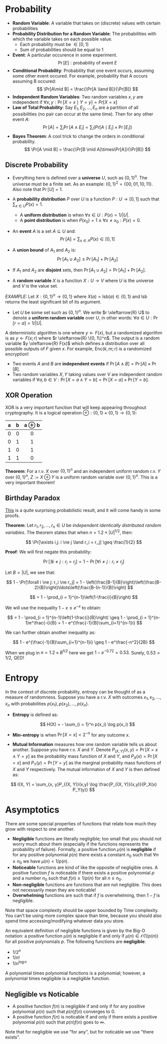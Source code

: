<!-- toc -->

# Probability

- **Random Variable**: A variable that takes on (discrete) values with certain probabilities
- **Probability Distribution for a Random Variable**: The probabilities with which the variable takes on each possible value.
  - Each probability must be $\in [0, 1]$
  - Sum of probabilities should be equal to $1$
- **Event**: A particular occurence in some experiment.
  $$
  \Pr[E]: \text{probability of event } E
  $$
- **Conditional Probability**: Probability that one event occurs, assuming some other event occured. For example, probability that A occurs assuming B occured:
  $$
  \Pr[A\mid B] = \frac{\Pr[A \land B]}{\Pr[B]}
  $$
- **Independent Random Variables**: Two random variables $x,y$ are independent if $\forall x, y : \Pr[X = x\mid Y = y] = Pr[X=x]$
- **Law of Total Probability**: Say $E_1, E_2, \ldots, E_n$ are a partition of all possibilities (no pair can occur at the same time). Then for any other event $A$:
  $$
  \Pr[A] = \sum_i\Pr[A \land E_i] = \sum_i (Pr[A \mid  E_i] \times \Pr[E_i])
  $$
- **Bayes Theorem**: A cool trick to change the orders in conditional probability.
  $$
  \Pr[A \mid  B] = \frac{\Pr[B \mid  A]\times\Pr[A]}{\Pr[B]}
  $$

## Discrete Probability

- Everything here is defined over a **universe** $U$, such as $\{0,1\}^n$. The universe must be a finite set. As an example: $\{0, 1\}^2 = \{00, 01, 10, 11\}$. Also note that $\Pr[U] = 1$.

- A **probability distribution** $P$ over $U$ is a function $P: U \to [0, 1]$ such that $\sum_{x \in U}P(x)=1$.
  - A **uniform distribution** is when $\forall x \in U: P(x) = 1 / |U|$.
  - A **point distribution** is when $P(x_0) = 1 \land \forall x \ne x_0: P(x)=0$.
- An **event** $A$ is a set $A \subseteq U$ and:
  $$
  \Pr[A] = \sum_{x\in A}P(x) \in [0, 1]
  $$
- A **union bound** of $A_1$ and $A_2$ is:
  $$
  \Pr[A_1 \cup A_2] \leq \Pr[A_1] + \Pr[A_2]
  $$
- If $A_1$ and $A_2$ are **disjoint** sets, then $\Pr[A_1 \cup A_2] = \Pr[A_1] + \Pr[A_2]$.

- A **random variable** $X$ is a function $X: U \to V$ where $U$ is the universe and $V$ is the value set.

_EXAMPLE:_ Let $X: \{0, 1\}^n \to \{0, 1\}$ where $X(a) = \text{lsb}(a) \in \{0, 1\}$ and $\text{lsb}$ returns the least significant bit of its argument.

- Let $U$ be some set such as $\{0, 1\}^n$. We write $r \xleftarrow{R} U$ to denote a **uniform random variable** over $U$, in other words: $\forall a \in U: \Pr[r=a] = 1/|U|$.

A deterministic algorithm is one where $y \gets F(x)$, but a randomized algorithm is as $y \gets F(x; r)$ where $r \xleftarrow{R} \{0, 1\}^n$. The output is a random variable $y \xleftarrow{R} F(x)$ which defines a distribution over all possible outputs of $F$ given $x$. For example, $\text{Enc}(k, m; r)$ is a randomized encryption!

- Two events $A$ and $B$ are **independent events** if $\Pr[A \land B] = \Pr[A]\times \Pr[B]$.
- Two random variables $X, Y$ taking values over $V$ are independent random variables if $\forall a,b \in V: \Pr[X=a \land Y=b] = \Pr[X=a]\times\Pr[Y=b]$.

## XOR Operation

XOR is a very important function that will keep appearing throughout cryptography. It is a logical operation $\oplus : \{0, 1\} \times \{0, 1\} \to \{0, 1\}$:

|  a  |  b  | a $\oplus$ b |
| :-: | :-: | :----------: |
|  0  |  0  |      0       |
|  0  |  1  |      1       |
|  1  |  0  |      1       |
|  1  |  1  |      0       |

**Theorem**: For a r.v. $X$ over $\{0, 1\}^n$ and an independent uniform random r.v. $Y$ over $\{0, 1\}^n$, $Z := X \oplus Y$ is a uniform random variable over $\{0, 1\}^n$. This is a very important theorem!

## Birthday Paradox

[This](https://en.wikipedia.org/wiki/Birthday_problem) is a quite surprising probabilistic result, and it will come handy in some proofs.

**Theorem**: Let $r_1, r_2, \ldots, r_n \in U$ be _independent identically distributed random variables_. The theorem states that when $n= 1.2 \times |U|^{1/2}$, then:

$$
\Pr[\exists i,j: i \ne j \land r_i = r_j] \geq \frac{1}{2}
$$

**Proof**: We will first negate this probability:

$$
\Pr[\exists i \ne j: r_i = r_j] = 1 - \Pr[\forall  i \ne j: r_i \ne r_j]
$$

Let $B=|U|$, we see that:

$$
 1 - \Pr[\forall  i \ne j: r_i \ne r_j] = 1 - \left(\frac{B-1}{B}\right)\left(\frac{B-2}{B}\right)\ldots\left(\frac{B-(n-1)}{B}\right)
$$

$$
= 1 - \prod_{i = 1}^{n-1}\left(1-\frac{i}{B}\right)
$$

We will use the inequality $1 - x \leq e^{-x}$ to obtain:

$$
= 1 - \prod_{i = 1}^{n-1}\left(1-\frac{i}{B}\right) \geq 1 - \prod_{i = 1}^{n-1}e^\frac{-i}{B} = 1 - e^{\frac{-1}{B}\sum_{i=1}^{n-1}i}
$$

We can further obtain another inequality as:

$$
1 - e^{\frac{-1}{B}\sum_{i=1}^{n-1}i} \geq 1 - e^\frac{-n^2}{2B}
$$

When we plug in $n=1.2 \times B^{1/2}$ here we get $1 - e^{-0.72} = 0.53$. Surely, $0.53 > 1/2$, QED!

# Entropy

In the context of discrete probability, entropy can be thought of as a measure of randomness. Suppose you have a r.v. $X$ with outcomes $x_1, x_2, ..., x_n$ with probabilities $p(x_1), p(x_2), ..., p(x_n)$.

- **Entropy** is defined as:

  $$
  H(X) = - \sum_{i = 1}^n p(x_i) \log p(x_i)
  $$

- **Min-entropy** is when $\Pr[X = x] < 2^{-n}$ for any outcome $x$.

- **Mutual Information** measures how one random variable tells us about another. Suppose you have r.v. $X$ and $Y$. Denote $P_{(X,Y)}(x, y) = \Pr[X = x \land Y = y]$ as the probability mass function of $X$ and $Y$, and $P_X(x) = \Pr[X = x]$ and $P_Y(y) = \Pr[Y =y]$ as the marginal probability mass functions of $X$ and $Y$ respectively. The mutual information of $X$ and $Y$ is then defined as:

$$
I(X, Y) = \sum_{x, y}P_{(X, Y)}(x,y) \log \frac{P_{(X, Y)}(x,y)}{P_X(x) P_Y(y)}
$$

# Asymptotics

There are some special properties of functions that relate how much they grow with respect to one another.

- **Negligible** functions are literally negligible; too small that you should not worry much about them (especially if the functions represents the probability of failure). Formally, a positive function $\mu(n)$ is **negligible** if for any positive polynomial $p(n)$ there exists a constant $n_0$ such that $\forall n \geq n_0$ we have $\mu(n) < 1 / p(n)$.
- **Noticeable** functions are kind of like the opposite of negligible ones. A positive function $f$ is noticeable if there exists a positive polynomial $p$ and a number $n_0$ such that $f(n) \geq 1/p(n)$ for all $n \geq n_0$.
- **Non-negligible** functions are functions that are not negligible. This does not necessarily mean they are noticable!
- **Overwhelming** functions are such that if $f$ is overwhelming, then $1 - f$ is negligible.

Note that space complexity should be upper bounded by Time complexity. You can't be using more complex space than time, because you should also spend time accessing/modifying whatever data you store.

An equivalent definition of negligible functions is given by the Big-O notation: a positive function $\mu(n)$ is negligible if and only if $\mu(n) \in \mathcal{O}(1/p(n))$ for all positive polynomials $p$. The following functions are **negligible**:

- $1/2^n$
- $1/n!$
- $1/n^{\log n}$

A polynomial times polynomial functions is a polynomial; however, a polynomial times negligible is a negligible function.

## Negligible vs Noticable

- A positive function $f(n)$ is negligible if and only if for any positive polynomial $p(n)$ such that $p(n)f(n)$ converges to 0.
- A positive function $f(n)$ is noticable if and only if there exists a positive polynomial $p(n)$ such that $p(n)f(n)$ goes to $\infty$.

Note that for negligible we use "for any", but for noticable we use "there exists".
